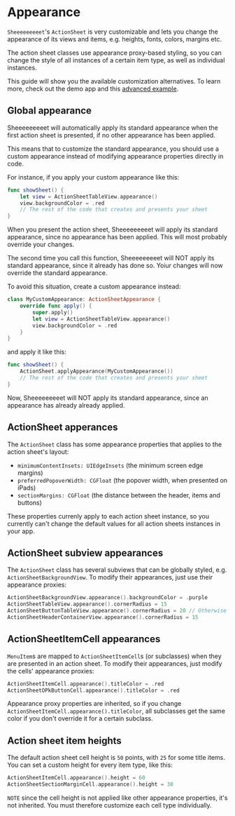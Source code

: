# Appearance

`Sheeeeeeeeet`'s `ActionSheet` is very customizable and lets you change the appearance of its views and items, e.g. heights, fonts, colors, margins etc.

The action sheet classes use appearance proxy-based styling, so you can change the style of all instances of a certain item type, as well as individual instances.

This guide will show you the available customization alternatives. To learn more, check out the demo app and this [advanced example][AdvancedExample].


## Global appearance

Sheeeeeeeeet will automatically apply its standard appearance when the first action sheet is presented, if no other appearance has been applied.

This means that to customize the standard appearance, you should use a custom appearance instead of modifying appearance properties directly in code.  

For instance, if you apply your custom appearance like this:

```swift
func showSheet() {
    let view = ActionSheetTableView.appearance()
    view.backgroundColor = .red
    // The rest of the code that creates and presents your sheet
}
```

When you present the action sheet, Sheeeeeeeeet will apply its standard appearance, since no appearance has been applied. This will most probably override your changes.

The second time you call this function, Sheeeeeeeeet will NOT apply its standard appearance, since it already has done so. Yoiur changes will now override the standard appearance.

To avoid this situation, create a custom appearance instead:
```swift
class MyCustomAppearance: ActionSheetAppearance {
    override func apply() {
        super.apply()
        let view = ActionSheetTableView.appearance()
        view.backgroundColor = .red
    }
}
```
and apply it like this:

```swift
func showSheet() {
    ActionSheet.applyAppearance(MyCustomAppearance())
    // The rest of the code that creates and presents your sheet
}
```

Now, Sheeeeeeeeet will NOT apply its standard appearance, since an appearance has already already applied. 


## ActionSheet apperances

The `ActionSheet` class has some appearance properties that applies to the action sheet's layout:

* `minimumContentInsets: UIEdgeInsets` (the minimum screen edge margins)
* `preferredPopoverWidth: CGFloat` (the popover width, when presented on iPads)
* `sectionMargins: CGFloat` (the distance between the header, items and buttons)

These properties currenly apply to each action sheet instance, so you currently can't change the default values for all action sheets instances in your app.


## ActionSheet subview appearances

The `ActionSheet` class has several subviews that can be globally styled, e.g. `ActionSheetBackgroundView`. To modify their appearances, just use their appearance proxies:

```swift
ActionSheetBackgroundView.appearance().backgroundColor = .purple
ActionSheetTableView.appearance().cornerRadius = 15
ActionSheetButtonTableView.appearance().cornerRadius = 20 // Otherwise 15
ActionSheetHeaderContainerView.appearance().cornerRadius = 15
```


## ActionSheetItemCell appearances

`MenuItem`s are mapped to `ActionSheetItemCell`s (or subclasses) when they are presented in an action sheet. To modify their appearances, just modify the cells' appearance proxies:

```swift
ActionSheetItemCell.appearance().titleColor = .red
ActionSheetOPkButtonCell.appearance().titleColor = .red
```

Appearance proxy properties are inherited, so if you change `ActionSheetItemCell.appearance().titleColor`, all subclasses get the same color if you don't override it for a certain subclass.


## Action sheet item heights

The default action sheet cell height is `50` points, with `25` for some title items. You can set a custom height for every item type, like this:

```swift
ActionSheetItemCell.appearance().height = 60
ActionSheetSectionMarginCell.appearance().height = 30
```

`NOTE` since the cell height is not applied like other appearance properties, it's not inherited. You must therefore customize each cell type individually.


[AdvancedExample]: https://github.com/danielsaidi/Sheeeeeeeeet/blob/master/Readmes/Advanced-Example.md
